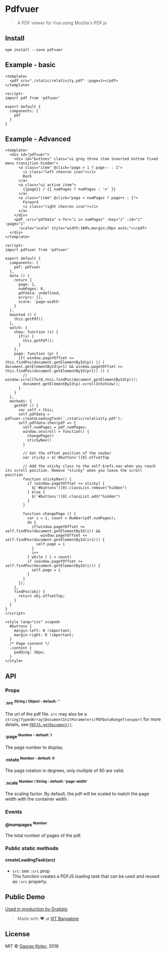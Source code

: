# Pdfvuer

> A PDF viewer for Vue using Mozilla's PDF.js

## Install
```
npm install --save pdfvuer
```

## Example - basic
```vue
<template>
  <pdf src="./static/relativity.pdf" :page=1></pdf>
</template>

<script>
import pdf from 'pdfvuer'

export default {
  components: {
    pdf
  }
}
```

## Example - Advanced

```vue
<template>
  <div id="pdfvuer">
    <div id="buttons" class="ui grey three item inverted bottom fixed menu transition hidden">
      <a class="item" @click="page > 1 ? page-- : 1">
        <i class="left chevron icon"></i>
        Back
      </a>
      <a class="ui active item">
        {{page}} / {{ numPages ? numPages : '∞' }}
      </a>
      <a class="item" @click="page < numPages ? page++ : 1">
        Forward
        <i class="right chevron icon"></i>
      </a>
    </div>
    <pdf :src="pdfdata" v-for="i in numPages" :key="i" :id="i" :page="i"
      :scale="scale" style="width:100%;margin:20px auto;"></pdf>
  </div>
</template>

<script>
import pdfvuer from 'pdfvuer'

export default {
  components: {
    pdf: pdfvuer
  },
  data () {
    return {
      page: 1,
      numPages: 0,
      pdfdata: undefined,
      errors: [],
      scale: 'page-width'
    }
  },
  mounted () {
    this.getPdf()
  },
  watch: {
    show: function (s) {
      if(s) {
        this.getPdf();
      }
    },
    page: function (p) {
      if( window.pageYOffset <= this.findPos(document.getElementById(p)) || ( document.getElementById(p+1) && window.pageYOffset >= this.findPos(document.getElementById(p+1)) )) {
        // window.scrollTo(0,this.findPos(document.getElementById(p)));
        document.getElementById(p).scrollIntoView();
      }
    }
  },
  methods: {
    getPdf () {
      var self = this;
      self.pdfdata = pdfvuer.createLoadingTask('./static/relativity.pdf');
      self.pdfdata.then(pdf => {
        self.numPages = pdf.numPages;
        window.onscroll = function() { 
          changePage() 
          stickyNav()  
        }

        // Get the offset position of the navbar
        var sticky = $('#buttons')[0].offsetTop

        // Add the sticky class to the self.$refs.nav when you reach its scroll position. Remove "sticky" when you leave the scroll position
        function stickyNav() {
          if (window.pageYOffset >= sticky) {
            $('#buttons')[0].classList.remove("hidden")
          } else {
            $('#buttons')[0].classList.add("hidden")
          }
        }

        function changePage () {
          var i = 1, count = Number(pdf.numPages);
          do {
            if(window.pageYOffset >= self.findPos(document.getElementById(i)) && 
                window.pageYOffset <= self.findPos(document.getElementById(i+1))) {
              self.page = i
            }
            i++
          } while ( i < count)
          if (window.pageYOffset >= self.findPos(document.getElementById(i))) {
            self.page = i
          }
        }
      });
    },
    findPos(obj) {
      return obj.offsetTop;
    }
  }
}
</script>

<style lang="css" scoped>
  #buttons {
    margin-left: 0 !important;
    margin-right: 0 !important;
  }
  /* Page content */
  .content {
    padding: 16px;
  }
</style>

```

## API

### Props

#### :src <sup>String / Object - default: ''<sup>
The url of the pdf file. `src` may also be a `string|TypedArray|DocumentInitParameters|PDFDataRangeTransport` for more details, see [`PDFJS.getDocument()`](https://github.com/mozilla/pdf.js/blob/8ff1fbe7f819513e7d0023df961e3d223b35aefa/src/display/api.js#L117).

#### :page <sup>Number - default: 1<sup>
The page number to display.

#### :rotate <sup>Number - default: 0<sup>
The page rotation in degrees, only multiple of 90 are valid.

#### :scale <sup>Number / String - default: 'page-width'</sup>
The scaling factor. By default, the pdf will be scaled to match the page width
with the container width.

### Events

#### @numpages <sup>Number<sup>
The total number of pages of the pdf.

### Public static methods

#### createLoadingTask(src)
  * `src`: see `:src` prop  
  This function creates a PDFJS loading task that can be used and reused as `:src` property.  

## Public Demo
[Used in production by Gratiato](https://goodwill.zense.co.in/resources/1)

> Made with :heart: at [IIIT Bangalore](http://iiitb.ac.in)

## License 
MIT &copy; [Gaurav Koley](https://gaurav.koley.in), 2018
